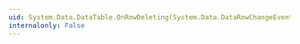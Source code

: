 ```yaml
---
uid: System.Data.DataTable.OnRowDeleting(System.Data.DataRowChangeEventArgs)
internalonly: False
---
```

